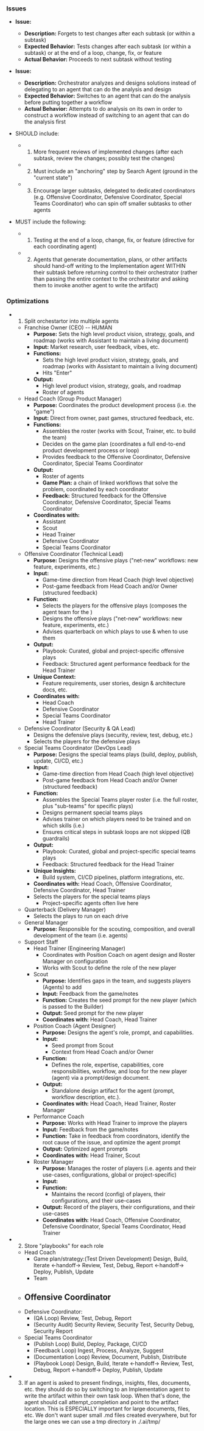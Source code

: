 ### Issues

-   **Issue:**
    -   **Description:** Forgets to test changes after each subtask (or within a subtask)
    -   **Expected Behavior:** Tests changes after each subtask (or within a subtask) or at the end of a loop, change, fix, or feature
    -   **Actual Behavior:** Proceeds to next subtask without testing
-   **Issue:**
    -   **Description:** Orchestrator analyzes and designs solutions instead of delegating to an agent that can do the analysis and design
    -   **Expected Behavior:** Switches to an agent that can do the analysis before putting together a workflow
    -   **Actual Behavior:** Attempts to do analysis on its own in order to construct a workflow instead of switching to an agent that can do the analysis first

-   SHOULD include:

    -   1. More frequent reviews of implemented changes (after each subtask, review the changes; possibly test the changes)
    -   2. Must include an "anchoring" step by Search Agent (ground in the "current state")
    -   3. Encourage larger subtasks, delegated to dedicated coordinators (e.g. Offensive Coordinator, Defensive Coordinator, Special Teams Coordinator) who can spin off smaller subtasks to other agents

-   MUST include the following:
    -   1. Testing at the end of a loop, change, fix, or feature (directive for each coordinating agent)
    -   2. Agents that generate documentation, plans, or other artifacts should hand-off writing to the Implementation agent WITHIN their subtask before returning control to their orchestrator (rather than passing the entire context to the orchestrator and asking them to invoke another agent to write the artifact)

### Optimizations

-   1. Split orchestartor into multiple agents
    -   Franchise Owner (CEO) -- HUMAN
        -   **Purpose:** Sets the high level product vision, strategy, goals, and roadmap (works with Assistant to maintain a living document)
        -   **Input:** Market research, user feedback, vibes, etc.
        -   **Functions:**
            -   Sets the high level product vision, strategy, goals, and roadmap (works with Assistant to maintain a living document)
            -   Hits "Enter"
        -   **Output:**
            -   High level product vision, strategy, goals, and roadmap
            -   Roster of agents
    -   Head Coach (Group Product Manager)
        -   **Purpose:** Coordinates the product development process (i.e. the "game")
        -   **Input:** Direct from owner, past games, structured feedback, etc.
        -   **Functions:**
            -   Assembles the roster (works with Scout, Trainer, etc. to build the team)
            -   Decides on the game plan (coordinates a full end-to-end product development process or loop)
            -   Provides feedback to the Offensive Coordinator, Defensive Coordinator, Special Teams Coordinator
        -   **Output:**
            -   Roster of agents
            -   **Game Plan:** a chain of linked workflows that solve the problem, coordinated by each coordinator
            -   **Feedback:** Structured feedback for the Offensive Coordinator, Defensive Coordinator, Special Teams Coordinator
        -   **Coordinates with:**
            -   Assistant
            -   Scout
            -   Head Trainer
            -   Defensive Coordinator
            -   Special Teams Coordinator
    -   Offensive Coordinator (Technical Lead)
        -   **Purpose:** Designs the offensive plays ("net-new" workflows: new feature, experiments, etc.)
        -   **Input:**
            -   Game-time direction from Head Coach (high level objective)
            -   Post-game feedback from Head Coach and/or Owner (structured feedback)
        -   **Function:**
            -   Selects the players for the offensive plays (composes the agent team for the )
            -   Designs the offensive plays ("net-new" workflows: new feature, experiments, etc.)
            -   Advises quarterback on which plays to use & when to use them
        -   **Output:**
            -   Playbook: Curated, global and project-specific offensive plays
            -   Feedback: Structured agent performance feedback for the Head Trainer
        -   **Unique Context:**
            -   Feature requirements, user stories, design & architecture docs, etc.
        -   **Coordinates with:**
            -   Head Coach
            -   Defensive Coordinator
            -   Special Teams Coordinator
            -   Head Trainer
    -   Defensive Coordinator (Security & QA Lead)
        -   Designs the defensive plays (security, review, test, debug, etc.)
        -   Selects the players for the defensive plays
    -   Special Teams Coordinator (DevOps Lead)
        -   **Purpose:** Designs the special teams plays (build, deploy, publish, update, CI/CD, etc.)
        -   **Input:**
            -   Game-time direction from Head Coach (high level objective)
            -   Post-game feedback from Head Coach and/or Owner (structured feedback)
        -   **Function:**
            -   Assembles the Special Teams player roster (i.e. the full roster, plus "sub-teams" for specific plays)
            -   Designs permanent special teams plays
            -   Advises trainer on which players need to be trained and on which skills (i.e.)
            -   Ensures critical steps in subtask loops are not skipped (QB guardrails)
        -   **Output:**
            -   Playbook: Curated, global and project-specific special teams plays
            -   Feedback: Structured feedback for the Head Trainer
        -   **Unique Insights:**
            -   Build system, CI/CD pipelines, platform integrations, etc.
        -   **Coordinates with:** Head Coach, Offensive Coordinator, Defensive Coordinator, Head Trainer
        -   Selects the players for the special teams plays
            -   Project-specific agents often live here
    -   Quarterback (Delivery Manager)
        -   Selects the plays to run on each drive
    - General Manager
        -   **Purpose:** Responsible for the scouting, composition, and overall development of the team (i.e. agents)
    -   Support Staff
        -   Head Trainer (Engineering Manager)
            -   Coordinates with Position Coach on agent design and Roster Manager on configuration
            -   Works with Scout to define the role of the new player
        -   Scout
            -   **Purpose:** Identifies gaps in the team, and suggests players (Agents) to add
            -   **Input:** Feedback from the game/notes
            -   **Function:** Creates the seed prompt for the new player (which is passed to the Builder)
            -   **Output:** Seed prompt for the new player
            -   **Coordinates with:** Head Coach, Head Trainer
        -   Position Coach (Agent Designer)
            -   **Purpose:** Designs the agent's role, prompt, and capabilities.
            -   **Input:**
                -   Seed prompt from Scout
                -   Context from Head Coach and/or Owner
            -   **Function:**
                -   Defines the role, expertise, capabilities, core responsibilities, workflow, and loop for the new player (agent) via a prompt/design document.
            -   **Output:**
                -   Standalone design artifact for the agent (prompt, workflow description, etc.).
            -   **Coordinates with:** Head Coach, Head Trainer, Roster Manager
        -   Performance Coach
            -   **Purpose:** Works with Head Trainer to improve the players
            -   **Input:** Feedback from the game/notes
            -   **Function:** Take in feedback from coordinators, identify the root cause of the issue, and optimize the agent prompt
            -   **Output:** Optimized agent prompts
            -   **Coordinates with:** Head Trainer, Scout
        -   Roster Manager
            -   **Purpose:** Manages the roster of players (i.e. agents and their use-cases, configurations, global or project-specific)
            -   **Input:** 
            -   **Function:**
                -   Maintains the record (config) of players, their configurations, and their use-cases
            -   **Output:** Record of the players, their configurations, and their use-cases
            -   **Coordinates with:** Head Coach, Offensive Coordinator, Defensive Coordinator, Special Teams Coordinator, Head Trainer
-   2. Store "playbooks" for each role

    -   Head Coach
        -   Game plan/strategy:(Test Driven Development) Design, Build, Iterate <-handoff-> Review, Test, Debug, Report <-handoff-> Deploy, Publish, Update
        -   Team
    -   Offensive Coordinator
        -
    -   Defensive Coordinator:
        -   (QA Loop) Review, Test, Debug, Report
        -   (Security Audit) Security Review, Security Test, Security Debug, Security Report
    -   Special Teams Coordinator
        -   (Publish Loop) Build, Deploy, Package, CI/CD
        -   (Feedback Loop) Ingest, Process, Analyze, Suggest
        -   (Documentation Loop) Review, Document, Publish, Distribute
        -   (Playbook Loop) Design, Build, Iterate <-handoff-> Review, Test, Debug, Report <-handoff-> Deploy, Publish, Update

-   3. If an agent is asked to present findings, insights, files, documents, etc. they should do so by switching to an Implementation agent to write the artifact within their own task loop. When that's done, the agent should call attempt_completion and point to the artifact location. This is ESPECIALLY important for large documents, files, etc. We don't want super small .md files created everywhere, but for the large ones we can use a tmp directory in ./.ai/tmp/